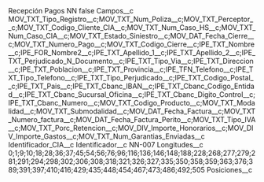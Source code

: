 <?xml version="1.0" encoding="UTF-8"?>
<CustomMetadata xmlns="http://soap.sforce.com/2006/04/metadata" xmlns:xsi="http://www.w3.org/2001/XMLSchema-instance" xmlns:xsd="http://www.w3.org/2001/XMLSchema">
    <label>Recepción Pagos NN</label>
    <protected>false</protected>
    <values>
        <field>Campos__c</field>
        <value xsi:type="xsd:string">MOV_TXT_Tipo_Registro__c;MOV_TXT_Num_Poliza__c;MOV_TXT_Perceptor__c;MOV_TXT_Codigo_Cliente_CIA__c;MOV_TXT_Num_Caso_HS__c;MOV_TXT_Num_Caso_CIA__c;MOV_TXT_Estado_Siniestro__c;MOV_DAT_Fecha_Cierre__c;MOV_TXT_Numero_Pago__c;MOV_TXT_Codigo_Cierre__c;IPE_TXT_Nombre__c;IPE_FOR_Nombre2__c;IPE_TXT_Apellido_1__c;IPE_TXT_Apellido_2__c;IPE_TXT_Perjudicado_N_Documento__c;IPE_TXT_Tipo_Via__c;IPE_TXT_Direccion__c;IPE_TXT_Poblacion__c;IPE_TXT_Provincia__c;IPE_TFN_Telefono__c;IPE_TXT_Tipo_Telefono__c;IPE_TXT_Tipo_Perjudicado__c;IPE_TXT_Codigo_Postal__c;IPE_TXT_Pais__c;IPE_TXT_Cbanc_IBAN__c;IPE_TXT_Cbanc_Codigo_Entidad__c;IPE_TXT_Cbanc_Sucursal_Oficina__c;IPE_TXT_Cbanc_Digito_Control__c;IPE_TXT_Cbanc_Numero__c;MOV_TXT_Codigo_Producto__c;MOV_TXT_Modalidad__c;MOV_TXT_Submodalidad__c;MOV_DAT_Fecha_Factura__c;MOV_TXT_Numero_factura__c;MOV_DAT_Fecha_Factura_Perito__c;MOV_TXT_Tipo_IVA__c;MOV_TXT_Porc_Retencion__c;MOV_DIV_Importe_Honorarios__c;MOV_DIV_Importe_Gastos__c;MOV_TXT_Num_Garantias_Enviadas__c</value>
    </values>
    <values>
        <field>Identificador_CIA__c</field>
        <value xsi:nil="true"/>
    </values>
    <values>
        <field>Identificador__c</field>
        <value xsi:type="xsd:string">NN-007</value>
    </values>
    <values>
        <field>Longitudes__c</field>
        <value xsi:type="xsd:string">0;1;9;10;18;28;36;37;45;54;56;76;96;116;136;146;148;188;228;268;277;279;281;291;294;298;302;306;308;318;321;326;327;335;350;358;359;363;376;389;391;397;410;416;429;435;448;454;467;473;486;492;505</value>
    </values>
    <values>
        <field>Posiciones__c</field>
        <value xsi:nil="true"/>
    </values>
</CustomMetadata>
